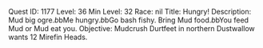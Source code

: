 Quest ID: 1177
Level: 36
Min Level: 32
Race: nil
Title: Hungry!
Description: Mud big ogre.$b$bMe hungry.$b$bGo bash fishy. Bring Mud food.$b$bYou feed Mud or Mud eat you.
Objective: Mudcrush Durtfeet in northern Dustwallow wants 12 Mirefin Heads.
